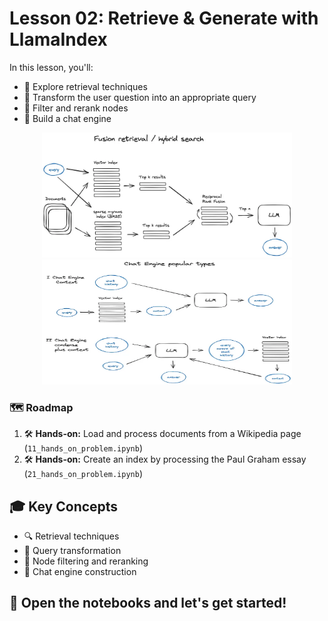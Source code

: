 # Lesson 02: Retrieve & Generate with LlamaIndex

In this lesson, you'll:

-   🚀 Explore retrieval techniques
-   🔄 Transform the user question into an appropriate query
-   📄 Filter and rerank nodes
-   🧩 Build a chat engine

<p align="center">
    <img style="width:400px;height:200px" src="../img/02_reciprocal_rerank.png"/>
    <img style="width:400px;height:200px" src="../img/02_rag_tecniques.png"/>
</p>

### 🗺️ Roadmap

1. 🛠️ **Hands-on:** Load and process documents from a Wikipedia page (`11_hands_on_problem.ipynb`)
2. 🛠️ **Hands-on:** Create an index by processing the Paul Graham essay (`21_hands_on_problem.ipynb`)

## 🎓 Key Concepts

-   🔍 Retrieval techniques
-   🔄 Query transformation
-   📄 Node filtering and reranking
-   🧩 Chat engine construction

## 🚀 Open the notebooks and let's get started!
